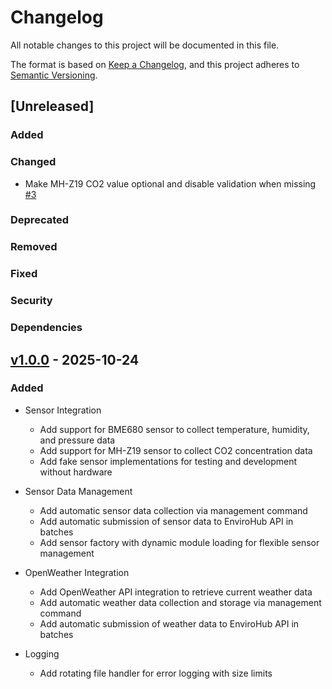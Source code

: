 # Changelog

All notable changes to this project will be documented in this file.

The format is based on [Keep a Changelog](https://keepachangelog.com/en/1.1.0/),
and this project adheres to [Semantic Versioning](https://semver.org/spec/v2.0.0.html).

## [Unreleased]

### Added

### Changed
- Make MH-Z19 CO2 value optional and disable validation when missing [#3](https://github.com/Neluxx/enviro-node-pi/issues/3)

### Deprecated

### Removed

### Fixed

### Security

### Dependencies

## [v1.0.0](https://github.com/Neluxx/enviro-node-pi/releases/tag/v1.0.0) - 2025-10-24

### Added

- Sensor Integration
  - Add support for BME680 sensor to collect temperature, humidity, and pressure data
  - Add support for MH-Z19 sensor to collect CO2 concentration data
  - Add fake sensor implementations for testing and development without hardware

- Sensor Data Management
  - Add automatic sensor data collection via management command
  - Add automatic submission of sensor data to EnviroHub API in batches
  - Add sensor factory with dynamic module loading for flexible sensor management

- OpenWeather Integration
  - Add OpenWeather API integration to retrieve current weather data
  - Add automatic weather data collection and storage via management command
  - Add automatic submission of weather data to EnviroHub API in batches

- Logging
  - Add rotating file handler for error logging with size limits
